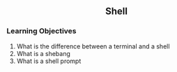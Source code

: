 <!-- PROJECT TITLE -->
 <h2 2 align="center">
  Shell
    <br />
    </h2>

### Learning Objectives

1. What is the difference between a terminal and a shell
2. What is a shebang
3. What is a shell prompt
